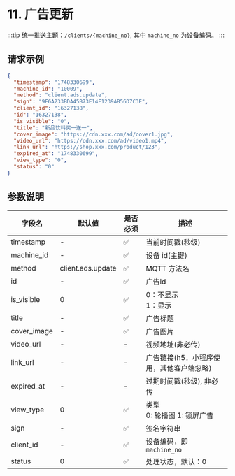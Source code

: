 # 11. 广告更新

:::tip
统一推送主题：`/clients/{machine_no}`, 其中 `machine_no` 为设备编码。
:::

## 请求示例

```json
{
  "timestamp": "1748330699",
  "machine_id": "10009",
  "method": "client.ads.update",
  "sign": "9F6A233BDA45B73E14F1239AB56D7C3E",
  "client_id": "16327138",
  "id": "16327138",
  "is_visible": "0",
  "title": "新品饮料买一送一",
  "cover_image": "https://cdn.xxx.com/ad/cover1.jpg",
  "video_url": "https://cdn.xxx.com/ad/video1.mp4",
  "link_url": "https://shop.xxx.com/product/123",
  "expired_at": "1748330699",
  "view_type": "0",
  "status": "0"
}
```

## 参数说明

| 字段名         | 默认值               | 是否必须 | 描述                      |
|-------------|-------------------|------|-------------------------|
| timestamp   | -                 | ✅    | 当前时间戳(秒级)               |
| machine_id  | -                 | ✅    | 设备 id(主键)               |
| method      | client.ads.update | ✅    | MQTT 方法名                |
| id          | -                 | ✅    | 广告id                    |
| is_visible  | 0                 | ✅    | 0：不显示<br /> 1：显示        |
| title       | -                 | ✅    | 广告标题                    |
| cover_image | -                 | ✅    | 广告图片                    |
| video_url   | -                 | -    | 视频地址(非必传)               |
| link_url    | -                 | -    | 广告链接(h5，小程序使用，其他客户端忽略)  |
| expired_at  | -                 | -    | 过期时间戳(秒级), 非必传          |
| view_type   | 0                 | ✅    | 类型<br /> 0: 轮播图 1: 锁屏广告 |
| sign        | -                 | ✅    | 签名字符串                   |
| client_id   | -                 | ✅    | 设备编码，即 `machine_no`     |
| status      | 0                 | ✅    | 处理状态，默认：0               |
